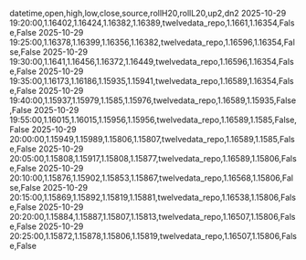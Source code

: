 datetime,open,high,low,close,source,rollH20,rollL20,up2,dn2
2025-10-29 19:20:00,1.16402,1.16424,1.16382,1.16389,twelvedata_repo,1.1661,1.16354,False,False
2025-10-29 19:25:00,1.16378,1.16399,1.16356,1.16382,twelvedata_repo,1.16596,1.16354,False,False
2025-10-29 19:30:00,1.1641,1.16456,1.16372,1.16449,twelvedata_repo,1.16596,1.16354,False,False
2025-10-29 19:35:00,1.16173,1.16186,1.15935,1.15941,twelvedata_repo,1.16589,1.16354,False,False
2025-10-29 19:40:00,1.15937,1.15979,1.1585,1.15976,twelvedata_repo,1.16589,1.15935,False,False
2025-10-29 19:55:00,1.16015,1.16015,1.15956,1.15956,twelvedata_repo,1.16589,1.1585,False,False
2025-10-29 20:00:00,1.15949,1.15989,1.15806,1.15807,twelvedata_repo,1.16589,1.1585,False,False
2025-10-29 20:05:00,1.15808,1.15917,1.15808,1.15877,twelvedata_repo,1.16589,1.15806,False,False
2025-10-29 20:10:00,1.15876,1.15902,1.15853,1.15867,twelvedata_repo,1.16568,1.15806,False,False
2025-10-29 20:15:00,1.15869,1.15892,1.15819,1.15881,twelvedata_repo,1.16538,1.15806,False,False
2025-10-29 20:20:00,1.15884,1.15887,1.15807,1.15813,twelvedata_repo,1.16507,1.15806,False,False
2025-10-29 20:25:00,1.15872,1.15878,1.15806,1.15819,twelvedata_repo,1.16507,1.15806,False,False
